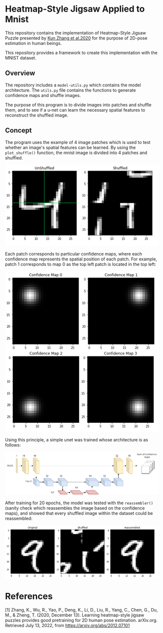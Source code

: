 # Heatmap-Style Jigsaw Applied to Mnist
This repository contains the implementation of Heatmap-Style Jigsaw Puzzle presented by [Kun Zhang et al.2020](https://arxiv.org/abs/2012.07101) for the purpose of 2D-pose estimation in human beings.

This repository provides a framework to create this implementation with the MNIST dataset.

## Overview

The repository includes a ```model-utils.py``` which contains the model architecture. The ```utils.py``` file contains the functions to generate confidence maps and shuffle images. 

The purpose of this program is to divide images into patches and shuffle them, and to see if a u-net can learn the necessary spatial features to reconstruct the shuffled image.

## Concept

The program uses the example of 4 image patches which is used to test whether an image's spatial features can be learned. By using the ```plot_shuffle()``` function, the mnist image is divided into 4 patches and shuffled.

<p align ="center">
  <img src="./sample/shuffled.png">
</p>

Each patch corresponds to particular confidence maps, where each confidence map represents the spatial position of each patch. For example, patch 1 corresponds to map 0 as the top left patch is located in the top left:

<p align ="center">
  <img src="./sample/cms.png">
</p>

Using this principle, a simple unet was trained whose architecture is as follows:

<p align ="center">
  <img src="./sample/unet.png">
</p>

After training for 20 epochs, the model was tested with the ```reassembler()``` (sanity check which reassembles the image based on the confidence maps), and showed that every shuffled image within the dataset could be reassembled: 

<p align ="center">
  <img src="./sample/reshuffled.png">
</p>

# References

[1] Zhang, K., Wu, R., Yao, P., Deng, K., Li, D., Liu, R., Yang, C., Chen, G., Du, M., &amp; Zheng, T. (2020, December 13). Learning heatmap-style jigsaw puzzles provides good pretraining for 2D human pose estimation. arXiv.org. Retrieved July 13, 2022, from https://arxiv.org/abs/2012.07101 
